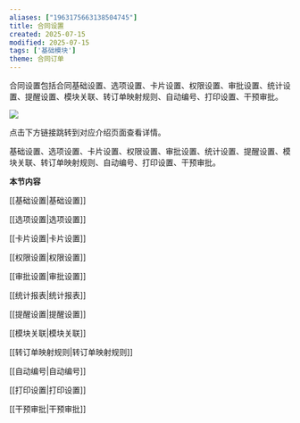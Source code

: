 ```yaml
---
aliases: ["1963175663138504745"]
title: 合同设置
created: 2025-07-15
modified: 2025-07-15
tags: ['基础模块']
theme: 合同订单
---
```


合同设置包括合同基础设置、选项设置、卡片设置、权限设置、审批设置、统计设置、提醒设置、模块关联、转订单映射规则、自动编号、打印设置、干预审批。

![](81d403b9ca02bb1334032921d1279748.jpg)

点击下方链接跳转到对应介绍页面查看详情。

基础设置、选项设置、卡片设置、权限设置、审批设置、统计设置、提醒设置、模块关联、转订单映射规则、自动编号、打印设置、干预审批。

**本节内容**

[[基础设置|基础设置]]

[[选项设置|选项设置]]

[[卡片设置|卡片设置]]

[[权限设置|权限设置]]

[[审批设置|审批设置]]

[[统计报表|统计报表]]

[[提醒设置|提醒设置]]

[[模块关联|模块关联]]

[[转订单映射规则|转订单映射规则]]

[[自动编号|自动编号]]

[[打印设置|打印设置]]

[[干预审批|干预审批]]